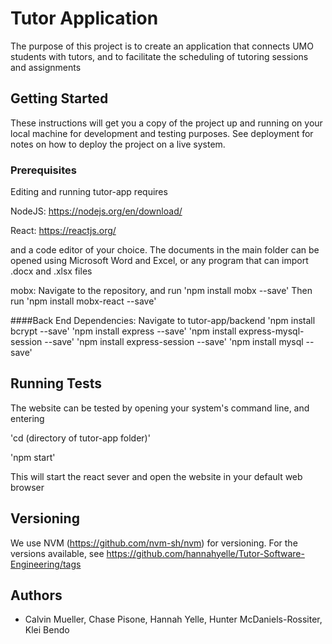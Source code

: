 # Tutor Application

The purpose of this project is to create an application that connects UMO students with tutors, and to facilitate the scheduling of tutoring sessions and assignments


## Getting Started

These instructions will get you a copy of the project up and running on your local machine for development and testing purposes. See deployment for notes on how to deploy the project on a live system.

### Prerequisites

Editing and running tutor-app requires

NodeJS: https://nodejs.org/en/download/

React: https://reactjs.org/

and a code editor of your choice. The documents in the main folder can be opened using Microsoft Word and Excel, or any program that can import .docx and .xlsx files

mobx: 
Navigate to the repository, and run 'npm install mobx --save'
Then run 'npm install mobx-react --save'

####Back End Dependencies:
Navigate to tutor-app/backend
'npm install bcrypt --save'
'npm install express --save'
'npm install express-mysql-session --save'
'npm install express-session --save'
'npm install mysql --save'

## Running Tests 

The website can be tested by opening your system's command line, and entering

'cd (directory of tutor-app folder)'

'npm start'

This will start the react sever and open the website in your default web browser

## Versioning

We use NVM (https://github.com/nvm-sh/nvm) for versioning. For the versions available, see https://github.com/hannahyelle/Tutor-Software-Engineering/tags

## Authors

* Calvin Mueller, Chase Pisone, Hannah Yelle, Hunter McDaniels-Rossiter, Klei Bendo